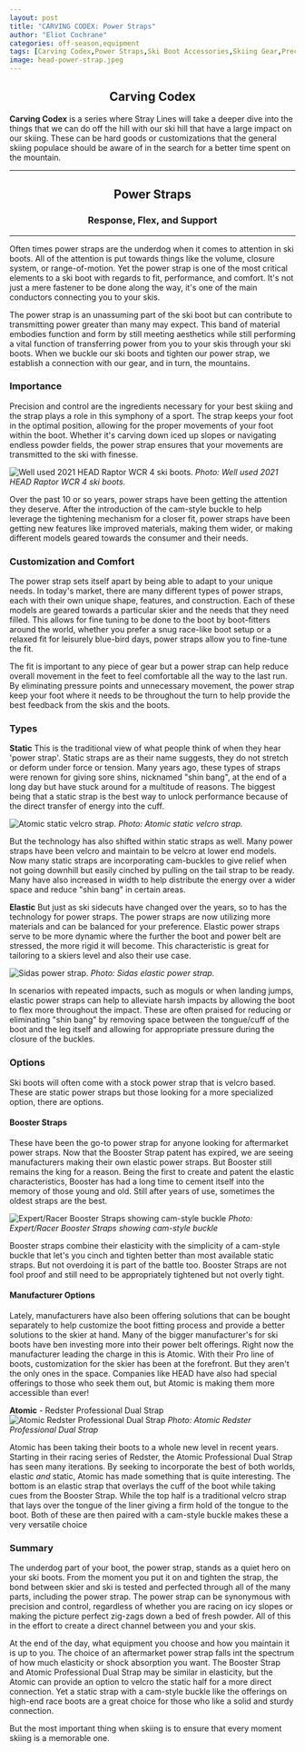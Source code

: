 ```yaml
---
layout: post
title: "CARVING CODEX: Power Straps"
author: "Eliot Cochrane"
categories: off-season,equipment
tags: [Carving Codex,Power Straps,Ski Boot Accessories,Skiing Gear,Precision and Control,Customization,Elastic Power Straps,Static Power Straps,Booster Straps,Ski Boot Manufacturer Options,Skiing Performance,Skiing Comfort,Skiing Equipment,Ski]
image: head-power-strap.jpeg
---
```


## <center>Carving Codex</center>

**Carving Codex** is a series where Stray Lines will take a deeper dive into the things that we can do off the hill with our ski hill that have a large impact on our skiing. These can be hard goods or customizations that the general skiing populace should be aware of in the search for a better time spent on the mountain. 

***

## <center>Power Straps</center>
### <center>Response, Flex, and Support</center>

***

Often times power straps are the underdog when it comes to attention in ski boots. All of the attention is put towards things like the volume, closure system, or range-of-motion. Yet the power strap is one of the most critical elements to a ski boot with regards to fit, performance, and comfort. It's not just a mere fastener to be done along the way, it's one of the main conductors connecting you to your skis.

The power strap is an unassuming part of the ski boot but can contribute to transmitting power greater than many may expect. This band of material embodies function and form by still meeting aesthetics while still performing a vital function of transferring power from you to your skis through your ski boots. When we buckle our ski boots and tighten our power strap, we establish a connection with our gear, and in turn, the mountains.

### Importance

Precision and control are the ingredients necessary for your best skiing and the strap plays a role in this symphony of a sport. The strap keeps your foot in the optimal position, allowing for the proper movements of your foot within the boot. Whether it's carving down iced up slopes or navigating endless powder fields, the power strap ensures that your movements are transmitted to the ski with finesse. 

![Well used 2021 HEAD Raptor WCR 4 ski boots.](/assets/img/head-boots-buckles.jpeg)
*Photo: Well used 2021 HEAD Raptor WCR 4 ski boots.*

Over the past 10 or so years, power straps have been getting the attention they deserve. After the introduction of the cam-style buckle to help leverage the tightening mechanism for a closer fit, power straps have been getting new features like improved materials, making them wider, or making different models geared towards the consumer and their needs.

### Customization and Comfort

The power strap sets itself apart by being able to adapt to your unique needs. In today's market, there are many different types of power straps, each with their own unique shape, features, and construction. Each of these models are geared towards a particular skier and the needs that they need filled. This allows for fine tuning to be done to the boot by boot-fitters around the world, whether you prefer a snug race-like boot setup or a relaxed fit for leisurely blue-bird days, power straps allow you to fine-tune the fit.

The fit is important to any piece of gear but a power strap can help reduce overall movement in the feet to feel comfortable all the way to the last run. By eliminating pressure points and unnecessary movement, the power strap keep your foot where it needs to be throughout the turn to help provide the best feedback from the skis and the boots.

### Types

**Static**
This is the traditional view of what people think of when they hear 'power strap'. Static straps are as their name suggests, they do not stretch or deform under force or tension. Many years ago, these types of straps were renown for giving sore shins, nicknamed "shin bang", at the end of a long day but have stuck around for a multitude of reasons. The biggest being that a static strap is the best way to unlock performance because of the direct transfer of energy into the cuff.

![Atomic static velcro strap.](/assets/img/atomic-static-velcro-strap.jpeg)
*Photo: Atomic static velcro strap.*

But the technology has also shifted within static straps as well. Many power straps have been velcro and maintain to be velcro at lower end models. Now many static straps are incorporating cam-buckles to give relief when not going downhill but easily cinched by pulling on the tail strap to be ready. Many have also increased in width to help distribute the energy over a wider space and reduce "shin bang" in certain areas.

**Elastic**
But just as ski sidecuts have changed over the years, so to has the technology for power straps. The power straps are now utilizing more materials and can be balanced for your preference. Elastic power straps serve to be more dynamic where the further the boot and power belt are stressed, the more rigid it will become. This characteristic is great for tailoring to a skiers level and also their use case.

![Sidas power strap.](/assets/img/sidas-power-strap.jpeg)
*Photo: Sidas elastic power strap.*

In scenarios with repeated impacts, such as moguls or when landing jumps, elastic power straps can help to alleviate harsh impacts by allowing the boot to flex more throughout the impact. These are often praised for reducing or eliminating "shin bang" by removing space between the tongue/cuff of the boot and the leg itself and allowing for appropriate pressure during the closure of the buckles.

### Options

Ski boots will often come with a stock power strap that is velcro based. These are static power straps but those looking for a more specialized option, there are options.

#### Booster Straps

These have been the go-to power strap for anyone looking for aftermarket power straps. Now that the Booster Strap patent has expired, we are seeing manufacturers making their own elastic power straps. But Booster still remains the king for a reason. Being the first to create and patent the elastic characteristics, Booster has had a long time to cement itself into the memory of those young and old. Still after years of use, sometimes the oldest straps are the best.

![Expert/Racer Booster Straps showing cam-style buckle](/assets/img/booster-power-strap.jpeg)
*Photo: Expert/Racer Booster Straps showing cam-style buckle*

Booster straps combine their elasticity with the simplicity of a cam-style buckle that let's you cinch and tighten better than most available static straps. But not overdoing it is part of the battle too. Booster Straps are not fool proof and still need to be appropriately tightened but not overly tight.

#### Manufacturer Options

Lately, manufacturers have also been offering solutions that can be bought separately to help customize the boot fitting process and provide a better solutions to the skier at hand. Many of the bigger manufacturer's for ski boots have ben investing more into their power belt offerings. Right now the manufacturer leading the charge in this is Atomic. With their Pro line of boots, customization for the skier has been at the forefront. But they aren't the only ones in the space. Companies like HEAD have also had special offerings to those who seek them out, but Atomic is making them more accessible than ever!

**Atomic** - Redster Professional Dual Strap
![Atomic Redster Professional Dual Strap](/assets/img/atomic-dual-strap.jpeg)
*Photo: Atomic Redster Professional Dual Strap*

Atomic has been taking their boots to a whole new level in recent years. Starting in their racing series of Redster, the Atomic Professional Dual Strap has seen many iterations. By seeking to incorporate the best of both worlds, elastic *and* static, Atomic has made something that is quite interesting. The bottom is an elastic strap that overlays the cuff of the boot while taking cues from the Booster Strap. While the top half is a traditional velcro strap that lays over the tongue of the liner giving a firm hold of the tongue to the boot. Both of these are then paired with a cam-style buckle makes these a very versatile choice

### Summary

The underdog part of your boot, the power strap, stands as a quiet hero on your ski boots. From the moment you put it on and tighten the strap, the bond between skier and ski is tested and perfected through all of the many parts, including the power strap. The power strap can be synonymous with precision and control, regardless of whether you are racing on icy slopes or making the picture perfect zig-zags down a bed of fresh powder. All of this in the effort to create a direct channel between you and your skis.

At the end of the day, what equipment you choose and how you maintain it is up to you. The choice of an aftermarket power strap falls int the spectrum of how much elasticity or shock absorption you want. The Booster Strap and Atomic Professional Dual Strap may be similar in elasticity, but the Atomic can provide an option to velcro the static half for a more direct connection. Yet a static strap with a cam-style buckle like the offerings on high-end race boots are a great choice for those who like a solid and sturdy connection. 

But the most important thing when skiing is to ensure that every moment skiing is a memorable one.